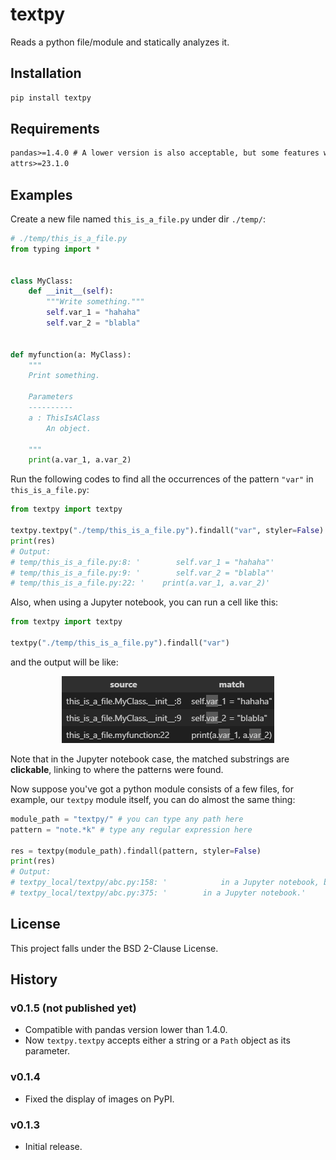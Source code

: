 # textpy
Reads a python file/module and statically analyzes it.

## Installation

```sh
pip install textpy
```

## Requirements
```txt
pandas>=1.4.0 # A lower version is also acceptable, but some features will be invalid
attrs>=23.1.0
```

## Examples
Create a new file named `this_is_a_file.py` under dir `./temp/`:

```py
# ./temp/this_is_a_file.py
from typing import *


class MyClass:
    def __init__(self):
        """Write something."""
        self.var_1 = "hahaha"
        self.var_2 = "blabla"


def myfunction(a: MyClass):
    """
    Print something.

    Parameters
    ----------
    a : ThisIsAClass
        An object.

    """
    print(a.var_1, a.var_2)
```

Run the following codes to find all the occurrences of the pattern `"var"` in `this_is_a_file.py`:

```py
from textpy import textpy

textpy.textpy("./temp/this_is_a_file.py").findall("var", styler=False)
print(res)
# Output:
# temp/this_is_a_file.py:8: '        self.var_1 = "hahaha"'
# temp/this_is_a_file.py:9: '        self.var_2 = "blabla"'
# temp/this_is_a_file.py:22: '    print(a.var_1, a.var_2)'
```

Also, when using a Jupyter notebook, you can run a cell like this:

```py
from textpy import textpy

textpy("./temp/this_is_a_file.py").findall("var")
```

and the output will be like:

<div align=center><img src=https://raw.githubusercontent.com/Chitaoji/textpy/develop/images/example_1.png></div>

Note that in the Jupyter notebook case, the matched substrings are **clickable**, linking to where the patterns were found.

Now suppose you've got a python module consists of a few files, for example, our `textpy` module itself, you can do almost the same thing:

```py
module_path = "textpy/" # you can type any path here
pattern = "note.*k" # type any regular expression here

res = textpy(module_path).findall(pattern, styler=False)
print(res)
# Output:
# textpy_local/textpy/abc.py:158: '            in a Jupyter notebook, by default True.'
# textpy_local/textpy/abc.py:375: '        in a Jupyter notebook.'
```
## License
This project falls under the BSD 2-Clause License.

## History

### v0.1.5 (not published yet)
* Compatible with pandas version lower than 1.4.0.
* Now `textpy.textpy` accepts either a string or a `Path` object as its parameter.

### v0.1.4
* Fixed the display of images on PyPI.

### v0.1.3
* Initial release.
